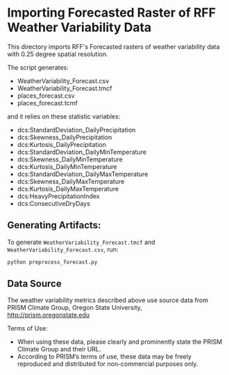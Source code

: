# Importing Forecasted Raster of RFF Weather Variability Data

This directory imports RFF's Forecasted rasters of weather variability data 
with 0.25 degree spatial resolution.

The script generates:
- WeatherVariability_Forecast.csv
- WeatherVariability_Forecast.tmcf
- places_forecast.csv
- places_forecast.tcmf

and it relies on these statistic variables:
- dcs:StandardDeviation_DailyPrecipitation
- dcs:Skewness_DailyPrecipitation
- dcs:Kurtosis_DailyPrecipitation
- dcs:StandardDeviation_DailyMinTemperature
- dcs:Skewness_DailyMinTemperature
- dcs:Kurtosis_DailyMinTemperature
- dcs:StandardDeviation_DailyMaxTemperature
- dcs:Skewness_DailyMaxTemperature
- dcs:Kurtosis_DailyMaxTemperature
- dcs:HeavyPrecipitationIndex
- dcs:ConsecutiveDryDays


## Generating Artifacts:

To generate `WeatherVariability_Forecast.tmcf` and `WeatherVariability_Forecast.csv`, run:

```bash
python preprocess_forecast.py
```

## Data Source

The weather variability metrics described above use source data from PRISM
Climate Group, Oregon State University, http://prism.oregonstate.edu

Terms of Use:
* When using these data, please clearly and prominently state the PRISM Climate
  Group and their URL.
* According to PRISM’s terms of use, these data may be freely reproduced and
  distributed for non-commercial purposes only.

